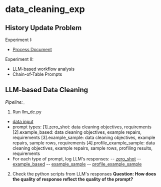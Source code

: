 # data_cleaning_exp
<!-- 1. Data Profiling for Systematically Evaluate Data Quality
2. Transparent Data Cleaning
3. Reusable Data Cleaning Framework -->

## History Update Problem
Experiment I:
- [Process Document](history_update_problem/openrefine_recipes_gen.md)

Experiment II:
- LLM-based workflow analysis 
- Chain-of-Table Prompts



## LLM-based Data Cleaning 
_Pipeline:__
1. Run llm_dc.py
- [data input](pd_exp_prep/data_input/menu.csv)
- prompt types:
[1].zero_shot: data cleaning objectives, requirements
[2].example_based: data cleaning objectives, example repairs, requirements
[3].example_sample:  data cleaning objectives, example repairs, sample rows, requirements
[4].profile_example_sample: data cleaning objectives, example repairs, sample rows, profiling results, requirements
- For each type of prompt, log LLM's responses:
-- [zero_shot](llm_res/zero_shot.txt)
-- [example_based](llm_res/exp.txt)
-- [example_sample](llm_res/exp_samp.txt)
-- [profile_example_sample](llm_res/prof_exp_samp.txt)

2. Check the python scripts from LLM's responses
**Question: How does the quality of response reflect the quality of the prompt?**